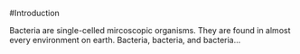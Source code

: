#Introduction

Bacteria are single-celled mircoscopic organisms. 
They are found in almost every environment on earth. 
Bacteria, bacteria, and bacteria...
